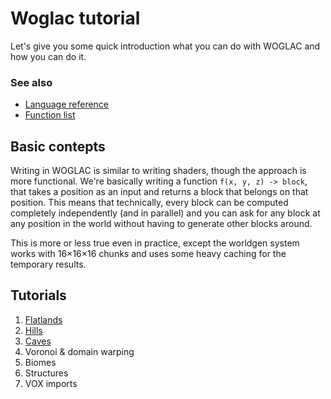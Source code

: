 # Woglac tutorial

Let's give you some quick introduction what you can do with WOGLAC and how you can do it.

### See also

* [Language reference](docs/woglac_reference.md)
* [Function list](docs/function_list.md)

## Basic contepts

Writing in WOGLAC is similar to writing shaders, though the approach is more functional. We're basically writing a function `f(x, y, z) -> block`, that takes a position as an input and returns a block that belongs on that position. This means that technically, every block can be computed completely independently (and in parallel) and you can ask for any block at any position in the world without having to generate other blocks around.

This is more or less true even in practice, except the worldgen system works with 16×16×16 chunks and uses some heavy caching for the temporary results.

## Tutorials

1. [Flatlands](tutorial/01_flatland.md)
2. [Hills](tutorial/02_hills.md)
3. [Caves](tutorial/03_caves.md)
4. Voronoi & domain warping
5. Biomes
6. Structures
7. VOX imports